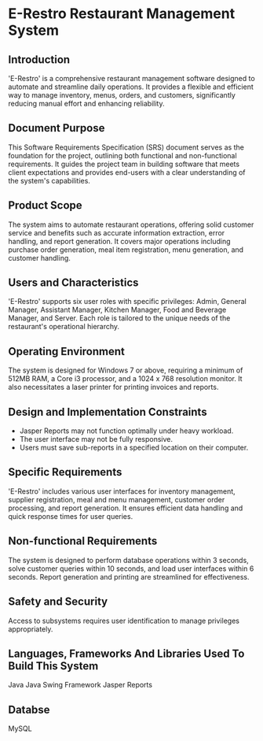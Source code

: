 # E-Restro Restaurant Management System

## Introduction
'E-Restro' is a comprehensive restaurant management software designed to automate and streamline daily operations. It provides a flexible and efficient way to manage inventory, menus, orders, and customers, significantly reducing manual effort and enhancing reliability.

## Document Purpose
This Software Requirements Specification (SRS) document serves as the foundation for the project, outlining both functional and non-functional requirements. It guides the project team in building software that meets client expectations and provides end-users with a clear understanding of the system's capabilities.

## Product Scope
The system aims to automate restaurant operations, offering solid customer service and benefits such as accurate information extraction, error handling, and report generation. It covers major operations including purchase order generation, meal item registration, menu generation, and customer handling.

## Users and Characteristics
'E-Restro' supports six user roles with specific privileges: Admin, General Manager, Assistant Manager, Kitchen Manager, Food and Beverage Manager, and Server. Each role is tailored to the unique needs of the restaurant's operational hierarchy.

## Operating Environment
The system is designed for Windows 7 or above, requiring a minimum of 512MB RAM, a Core i3 processor, and a 1024 x 768 resolution monitor. It also necessitates a laser printer for printing invoices and reports.

## Design and Implementation Constraints
- Jasper Reports may not function optimally under heavy workload.
- The user interface may not be fully responsive.
- Users must save sub-reports in a specified location on their computer.

## Specific Requirements
'E-Restro' includes various user interfaces for inventory management, supplier registration, meal and menu management, customer order processing, and report generation. It ensures efficient data handling and quick response times for user queries.

## Non-functional Requirements
The system is designed to perform database operations within 3 seconds, solve customer queries within 10 seconds, and load user interfaces within 6 seconds. Report generation and printing are streamlined for effectiveness.

## Safety and Security
Access to subsystems requires user identification to manage privileges appropriately.

## Languages, Frameworks And Libraries Used To Build This System
Java
Java Swing Framework
Jasper Reports

## Databse
MySQL


